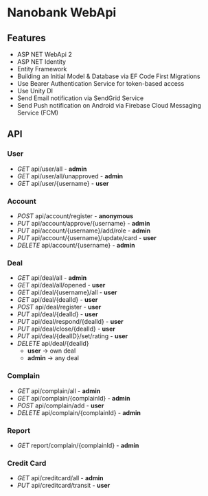 # Nanobank WebApi

## Features

* ASP NET WebApi 2
* ASP NET Identity
* Entity Framework
* Building an Initial Model & Database via EF Code First Migrations 
* Use Bearer Authentication Service for token-based access
* Use Unity DI
* Send Email notification via SendGrid Service
* Send Push notification on Android via Firebase Cloud Messaging Service (FCM)

## API

### User
* _GET_ api/user/all - **admin**
* _GET_ api/user/all/unapproved - **admin**
* _GET_ api/user/{username} - **user**

### Account
* _POST_ api/account/register - **anonymous**
* _PUT_ api/account/approve/{username} - **admin**
* _PUT_ api/account/{username}/add/role - **admin**
* _PUT_ api/account/{username}/update/card - **user**
* _DELETE_ api/account/{username} - **admin**

### Deal
* _GET_ api/deal/all - **admin**
* _GET_ api/deal/all/opened - **user**
* _GET_ api/deal/{username}/all - **user**
* _GET_ api/deal/{dealId} - **user**
* _POST_ api/deal/register - **user**
* _PUT_ api/deal/{dealId} - **user**
* _PUT_ api/deal/respond/{dealId} - **user**
* _PUT_ api/deal/close/{dealId} - **user**
* _PUT_ api/deal/{dealID}/set/rating - **user**
* _DELETE_ api/deal/{dealId}
	* **user** -> own deal
	* **admin** -> any deal

### Complain
* _GET_ api/complain/all - **admin**
* _GET_ api/complain/{complainId} - **admin**
* _POST_ api/complain/add - **user**
* _DELETE_ api/complain/{complainId} - **admin**

### Report
* _GET_ report/complain/{complainId} - **admin**

### Credit Card
* _GET_ api/creditcard/all - **admin**
* _PUT_ api/creditcard/transit - **user**
